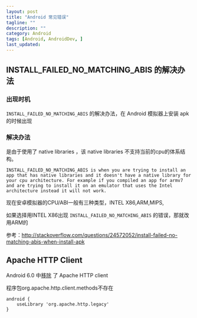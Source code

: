 ```yaml
---
layout: post
title: "Android 常见错误"
tagline: ""
description: ""
category: Android
tags: [Android, AndroidDev, ]
last_updated: 
---
```



## INSTALL_FAILED_NO_MATCHING_ABIS 的解决办法

### 出现时机
`INSTALL_FAILED_NO_MATCHING_ABIS` 的解决办法，在 Android 模拟器上安装 apk 的时候出现

### 解决办法
是由于使用了 native libraries ，该 native libraries 不支持当前的cpu的体系结构。

	INSTALL_FAILED_NO_MATCHING_ABIS is when you are trying to install an app that has native libraries and it doesn't have a native library for your cpu architecture. For example if you compiled an app for armv7 and are trying to install it on an emulator that uses the Intel architecture instead it will not work.

现在安卓模拟器的CPU/ABI一般有三种类型，INTEL X86,ARM,MIPS,

如果选择用INTEL X86出现 `INSTALL_FAILED_NO_MATCHING_ABIS` 的错误，那就改用ARM的

参考：<http://stackoverflow.com/questions/24572052/install-failed-no-matching-abis-when-install-apk>


## Apache HTTP Client
Android 6.0 中[移除](https://developer.android.com/about/versions/marshmallow/android-6.0-changes.html#behavior-apache-http-client) 了 Apache HTTP client

程序包org.apache.http.client.methods不存在

    android {
        useLibrary 'org.apache.http.legacy'
    }


